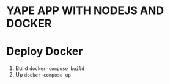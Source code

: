 # YAPE APP WITH NODEJS AND DOCKER

# Deploy Docker
1. Build
`docker-compose build`
2. Up
`docker-compose up`